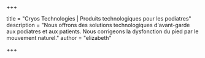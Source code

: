 +++

title = "Cryos Technologies | Produits technologiques pour les podiatres"
description = "Nous offrons des solutions technologiques d'avant-garde aux podiatres et aux patients. Nous corrigeons la dysfonction du pied par le mouvement naturel."
author = "elizabeth"

+++
